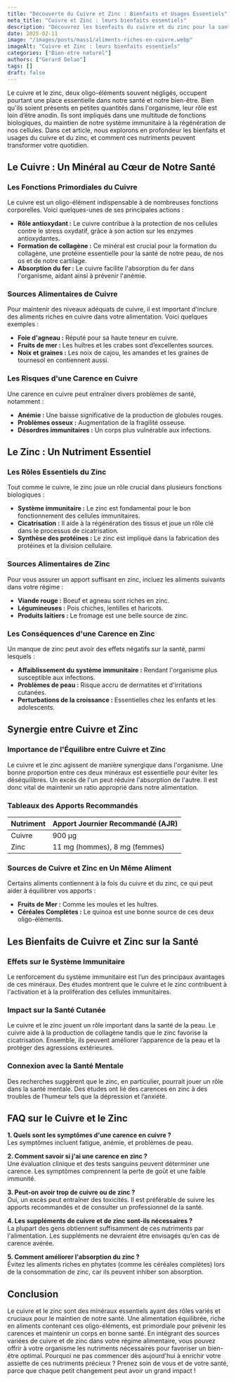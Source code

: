 ```yaml
---
title: "Découverte du Cuivre et Zinc : Bienfaits et Usages Essentiels"
meta_title: "Cuivre et Zinc : leurs bienfaits essentiels"
description: "Découvrez les bienfaits du cuivre et du zinc pour la santé et leur utilisation dans votre quotidien."
date: 2025-02-11
image: "/images/posts/mass1/aliments-riches-en-cuivre.webp"
imageAlt: "Cuivre et Zinc : leurs bienfaits essentiels"
categories: ["Bien-etre naturel"]
authors: ["Gerard Delao"]
tags: []
draft: false
---
```


Le cuivre et le zinc, deux oligo-éléments souvent négligés, occupent pourtant une place essentielle dans notre santé et notre bien-être. Bien qu'ils soient présents en petites quantités dans l'organisme, leur rôle est loin d’être anodin. Ils sont impliqués dans une multitude de fonctions biologiques, du maintien de notre système immunitaire à la régénération de nos cellules. Dans cet article, nous explorons en profondeur les bienfaits et usages du cuivre et du zinc, et comment ces nutriments peuvent transformer votre quotidien.

## Le Cuivre : Un Minéral au Cœur de Notre Santé

### Les Fonctions Primordiales du Cuivre

Le cuivre est un oligo-élément indispensable à de nombreuses fonctions corporelles. Voici quelques-unes de ses principales actions :

- **Rôle antioxydant :** Le cuivre contribue à la protection de nos cellules contre le stress oxydatif, grâce à son action sur les enzymes antioxydantes.
- **Formation de collagène :** Ce minéral est crucial pour la formation du collagène, une protéine essentielle pour la santé de notre peau, de nos os et de notre cartilage.
- **Absorption du fer :** Le cuivre facilite l'absorption du fer dans l'organisme, aidant ainsi à prévenir l'anémie.

### Sources Alimentaires de Cuivre

Pour maintenir des niveaux adéquats de cuivre, il est important d'inclure des aliments riches en cuivre dans votre alimentation. Voici quelques exemples :

- **Foie d'agneau :** Réputé pour sa haute teneur en cuivre.
- **Fruits de mer :** Les huîtres et les crabes sont d’excellentes sources.
- **Noix et graines :** Les noix de cajou, les amandes et les graines de tournesol en contiennent aussi.

### Les Risques d'une Carence en Cuivre

Une carence en cuivre peut entraîner divers problèmes de santé, notamment :

- **Anémie :** Une baisse significative de la production de globules rouges.
- **Problèmes osseux :** Augmentation de la fragilité osseuse.
- **Désordres immunitaires :** Un corps plus vulnérable aux infections.

## Le Zinc : Un Nutriment Essentiel

### Les Rôles Essentiels du Zinc

Tout comme le cuivre, le zinc joue un rôle crucial dans plusieurs fonctions biologiques :

- **Système immunitaire :** Le zinc est fondamental pour le bon fonctionnement des cellules immunitaires.
- **Cicatrisation :** Il aide à la régénération des tissus et joue un rôle clé dans le processus de cicatrisation.
- **Synthèse des protéines :** Le zinc est impliqué dans la fabrication des protéines et la division cellulaire.

### Sources Alimentaires de Zinc

Pour vous assurer un apport suffisant en zinc, incluez les aliments suivants dans votre régime :

- **Viande rouge :** Boeuf et agneau sont riches en zinc.
- **Légumineuses :** Pois chiches, lentilles et haricots.
- **Produits laitiers :** Le fromage est une belle source de zinc.

### Les Conséquences d'une Carence en Zinc

Un manque de zinc peut avoir des effets négatifs sur la santé, parmi lesquels :

- **Affaiblissement du système immunitaire :** Rendant l'organisme plus susceptible aux infections.
- **Problèmes de peau :** Risque accru de dermatites et d'irritations cutanées.
- **Perturbations de la croissance :** Essentielles chez les enfants et les adolescents.

## Synergie entre Cuivre et Zinc

### Importance de l'Équilibre entre Cuivre et Zinc

Le cuivre et le zinc agissent de manière synergique dans l'organisme. Une bonne proportion entre ces deux minéraux est essentielle pour éviter les déséquilibres. Un excès de l'un peut réduire l'absorption de l'autre. Il est donc vital de maintenir un ratio approprié dans notre alimentation.

### Tableaux des Apports Recommandés

| Nutriment | Apport Journier Recommandé (AJR) |
|-----------|----------------------------------|
| Cuivre    | 900 µg                           |
| Zinc      | 11 mg (hommes), 8 mg (femmes)   |

### Sources de Cuivre et Zinc en Un Même Aliment

Certains aliments contiennent à la fois du cuivre et du zinc, ce qui peut aider à équilibrer vos apports :

- **Fruits de Mer :** Comme les moules et les huîtres.
- **Céréales Complètes :** Le quinoa est une bonne source de ces deux oligo-éléments.

## Les Bienfaits de Cuivre et Zinc sur la Santé

### Effets sur le Système Immunitaire

Le renforcement du système immunitaire est l’un des principaux avantages de ces minéraux. Des études montrent que le cuivre et le zinc contribuent à l'activation et à la prolifération des cellules immunitaires.

### Impact sur la Santé Cutanée

Le cuivre et le zinc jouent un rôle important dans la santé de la peau. Le cuivre aide à la production de collagène tandis que le zinc favorise la cicatrisation. Ensemble, ils peuvent améliorer l’apparence de la peau et la protéger des agressions extérieures.

### Connexion avec la Santé Mentale

Des recherches suggèrent que le zinc, en particulier, pourrait jouer un rôle dans la santé mentale. Des études ont lié des carences en zinc à des troubles de l’humeur tels que la dépression et l’anxiété.

## FAQ sur le Cuivre et le Zinc

**1. Quels sont les symptômes d'une carence en cuivre ?**  
Les symptômes incluent fatigue, anémie, et problèmes de peau.

**2. Comment savoir si j'ai une carence en zinc ?**  
Une évaluation clinique et des tests sanguins peuvent déterminer une carence. Les symptômes comprennent la perte de goût et une faible immunité.

**3. Peut-on avoir trop de cuivre ou de zinc ?**  
Oui, un excès peut entraîner des toxicités. Il est préférable de suivre les apports recommandés et de consulter un professionnel de la santé.

**4. Les suppléments de cuivre et de zinc sont-ils nécessaires ?**  
La plupart des gens obtiennent suffisamment de ces nutriments par l'alimentation. Les suppléments ne devraient être envisagés qu’en cas de carence avérée.

**5. Comment améliorer l'absorption du zinc ?**  
Évitez les aliments riches en phytates (comme les céréales complètes) lors de la consommation de zinc, car ils peuvent inhiber son absorption.

## Conclusion

Le cuivre et le zinc sont des minéraux essentiels ayant des rôles variés et cruciaux pour le maintien de notre santé. Une alimentation équilibrée, riche en aliments contenant ces oligo-éléments, est primordiale pour prévenir les carences et maintenir un corps en bonne santé. En intégrant des sources variées de cuivre et de zinc dans votre régime alimentaire, vous pouvez offrir à votre organisme les nutriments nécessaires pour favoriser un bien-être optimal. Pourquoi ne pas commencer dès aujourd'hui à enrichir votre assiette de ces nutriments précieux ? Prenez soin de vous et de votre santé, parce que chaque petit changement peut avoir un grand impact !

